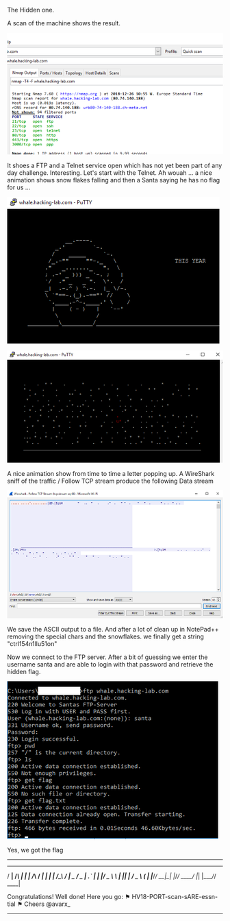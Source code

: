 The Hidden one.

A scan of the machine shows the result.

![](https://github.com/k4nfr3/CTF-writeup/blob/master/Hackvent%202018/hidden_scan.png)

It shoes a FTP and a Telnet service open which has not yet been part of any day challenge. Interesting.
Let's start with the Telnet.
Ah wouah ... a nice animation shows snow flakes falling and then a Santa saying he has no flag for us ...

![](https://github.com/k4nfr3/CTF-writeup/blob/master/Hackvent%202018/hidden_telnet2.png)

![](https://github.com/k4nfr3/CTF-writeup/blob/master/Hackvent%202018/hidden_telnet.png)

A nice animation show from time to time a letter popping up. 
A WireShark sniff of the traffic / Follow TCP stream produce the following Data stream

![](https://github.com/k4nfr3/CTF-writeup/blob/master/Hackvent%202018/hidden_wireshark.png)

We save the ASCII output to a file.
And after a lot of clean up in NotePad++ removing the special chars and the snowflakes.
we finally get a string "ctrl154n1llu51on"

Now we connect to the FTP server.
After a bit of guessing we enter the username santa and are able to login with that password and retrieve the hidden flag.

![](https://github.com/k4nfr3/CTF-writeup/blob/master/Hackvent%202018/hidden_ftp.png)

Yes, we got the flag 

__________________________________________________
 ___   _   _  _ _____ _   ___   ___ _      _   ___ 
/ __| /_\ | \| |_   _/_\ / __| | __| |    /_\ / __|
\__ \/ _ \| .` | | |/ _ \\__ \ | _|| |__ / _ \ (_ |
|___/_/ \_\_|\_| |_/_/ \_\___/ |_| |____/_/ \_\___|
                                                   
Congratulations! Well done! Here you go:
⚑ HV18-PORT-scan-sARE-essn-tial ⚑
Cheers @avarx_
__________________________________________________
